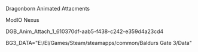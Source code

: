 Dragonborn Animated Attacments

ModIO
Nexus

DGB_Anim_Attach_1_610370df-aab5-f438-c242-e359d4a23cd4

BG3_DATA="E:/El/Games/Steam/steamapps/common/Baldurs Gate 3/Data"
